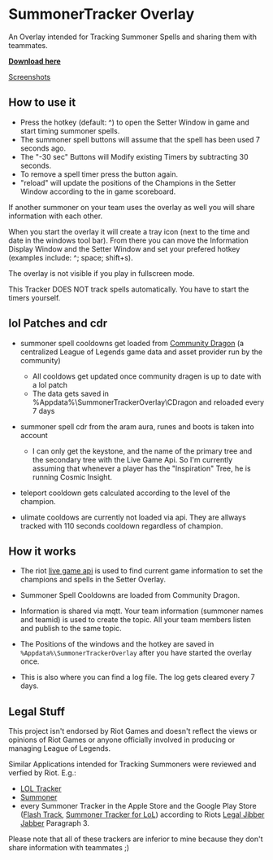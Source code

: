 SummonerTracker Overlay
======================

An Overlay intended for Tracking Summoner Spells and sharing them with teammates.

[**Download here**](https://github.com/CodeIsJustLikeMagic/SummonerTrackerClientP/releases/latest)

[Screenshots](https://imgur.com/a/Dxjq56W)

How to use it
------------

* Press the hotkey (default: ^) to open the Setter Window in game and start timing summoner spells.
* The summoner spell buttons will assume that the spell has been used 7 seconds ago. 
* The "-30 sec" Buttons will Modify existing Timers by subtracting 30 seconds.
* To remove a spell timer press the button again.
* "reload" will update the positions of the Champions in the Setter Window according to the in game scoreboard.

If another summoner on your team uses the overlay as well you will share information with each other.

When you start the overlay it will create a tray icon (next to the time and date in the windows tool bar).
From there you can move the Information Display Window and the Setter Window and set your prefered hotkey (examples include: ^; space; shift+s). 

The overlay is not visible if you play in fullscreen mode.

This Tracker DOES NOT track spells automatically. You have to start the timers yourself.

lol Patches and cdr
-------------
* summoner spell cooldowns get loaded from [Community Dragon](https://www.communitydragon.org/) (a centralized League of Legends game data and asset provider run by the community)
  * All cooldows get updated once community dragen is up to date with a lol patch
  * The data gets saved in %Appdata%\SummonerTrackerOverlay\CDragon and reloaded every 7 days
  
* summoner spell cdr from the aram aura, runes and boots is taken into account
  * I can only get the keystone, and the name of the primary tree and the secondary tree with the Live Game Api. So I'm currently assuming that whenever a player has the "Inspiration" Tree, he is running Cosmic Insight.
  
* teleport cooldown gets calculated according to the level of the champion.

* ulimate cooldows are currently not loaded via api. They are allways tracked with 110 seconds cooldown regardless of champion.

How it works
------------
* The riot [live game api](https://developer.riotgames.com/docs/lol#league-client-api) is used to find current game information to set the champions and spells in the Setter Overlay.

* Summoner Spell Cooldowns are loaded from Community Dragon.

* Information is shared via mqtt. Your team information (summoner names and teamid) is used to create the topic. All your team members listen and publish to the same topic.

* The Positions of the windows and the hotkey are saved in `%Appdata%\SummonerTrackerOverlay` after you have started the overlay once.
* This is also where you can find a log file. The log gets cleared every 7 days.

Legal Stuff
--------
This project isn't endorsed by Riot Games and doesn't reflect the views or opinions of Riot Games or anyone officially involved in producing or managing League of Legends.

Similar Applications intended for Tracking Summoners were reviewed and verfied by Riot.
E.g.: 
* [LOL Tracker](https://www.loltracker.gg/)
* [Summoner](/github.com/4dams/Summoner)
* every Summoner Tracker in the Apple Store and the Google Play Store ([Flash Track](http://flashtrack.webflow.io/), [Summoner Tracker for LoL](https://play.google.com/store/apps/details?id=com.at.factory.summonertrackerapp&hl=de)) according to Riots [Legal Jibber Jabber](https://www.riotgames.com/en/legal) Paragraph 3.

Please note that all of these trackers are inferior to mine because they don't share information with teammates ;)
